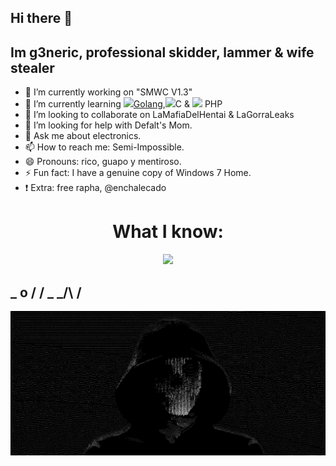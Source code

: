 ## Hi there 👋

## Im g3neric, professional skidder, lammer & wife stealer

- 🔭 I’m currently working on "SMWC V1.3"
- 🌱 I’m currently learning <a href="https://skillicons.dev"><img src="https://skillicons.dev/icons?i=golang" style="width: 2%;" />Golang</a>,<img src="https://skillicons.dev/icons?i=c" style="width: 2%;" />C </a> & <img src="https://skillicons.dev/icons?i=php" style="width: 2%;" /> PHP</a>
- 👯 I’m looking to collaborate on LaMafiaDelHentai & LaGorraLeaks
- 🤔 I’m looking for help with Defalt's Mom.
- 💬 Ask me about electronics.
- 📫 How to reach me: Semi-Impossible.
- 😄 Pronouns: rico, guapo y mentiroso.
- ⚡ Fun fact: I have a genuine copy of Windows 7 Home. 
- ❗️  Extra: free rapha, @enchalecado

<h1 align="center">What I know:</h1>
<p align="center">
  <a href="https://skillicons.dev">
    <img src="https://skillicons.dev/icons?i=html,css,js,bash,python" />
  </a>
</p>


##  _ o / / \_ _/\   /

![](g3n.jpg)
